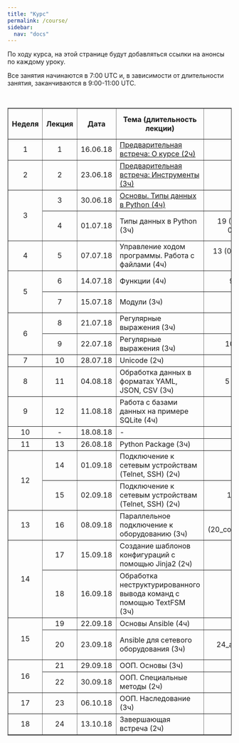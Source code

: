 ```yaml
---
title: "Курс"
permalink: /course/
sidebar:
  nav: "docs"
---
```


По ходу курса, на этой странице будут добавляться ссылки на анонсы по каждому уроку.

Все занятия начинаются в 7:00 UTC и, в зависимости от длительности занятия, заканчиваются в 9:00-11:00 UTC.

<br>

<table border="1" cellpadding="4" cellspacing="0">
 <tr>
    <th align="center">Неделя</th>
    <th align="center">Лекция</th>
    <th align="center">Дата</th>
    <th align="center">Тема (длительность лекции)</th>
    <th align="center">Всего заданий</th>
    <th align="center">Минимум заданий для сертификата</th>
 </tr>
 <tr>
    <td align="center">1</td>
    <td align="center">1</td>
    <td align="center">16.06.18</td>
    <td><a href="https://pyneng.github.io/pyneng-5/welcome/">Предварительная встреча: О курсе (2ч)</a></td>
    <td align="center">-</td>
    <td align="center">-</td>
 </tr>
 <tr>
    <td align="center">2</td>
    <td align="center">2</td>
    <td align="center">23.06.18</td>
    <td><a href="https://pyneng.github.io/pyneng-5/tools/">Предварительная встреча: Инструменты (3ч)</a></td>
    <td align="center">-</td>
    <td align="center">-</td>
 </tr>
 <tr>
    <td rowspan="2" align="center">3</td>
    <td align="center">3</td>
    <td align="center">30.06.18</td>
    <td><a href="https://pyneng.github.io/pyneng-5/lecture-3/">Основы. Типы данных в Python (4ч)</a></td>
    <td align="center">4.1, 4.2, 4.3</td>
    <td align="center">4.1, 4.2, 4.3</td>
 </tr>
 <tr>
    <td align="center">4</td>
    <td align="center">01.07.18</td>
    <td>Типы данных в Python (3ч)</td>
    <td align="center">19 (04_data_structures, 05_basic_scripts)</td>
    <td align="center">4.6, 5.1, 5.1a, 5.2, 5.2a</td>
 </tr>
 <tr>
    <td align="center">4</td>
    <td align="center">5</td>
    <td align="center">07.07.18</td>
    <td>Управление ходом программы. Работа с файлами (4ч)</td>
    <td align="center">13 (06_control_structures, 07_files)</td>
    <td align="center">6.1, 6.2, 6.3, 7.1, 7.2, 7.3</td>
 </tr>
 <tr>
    <td rowspan="2" align="center">5</td>
    <td align="center">6</td>
    <td align="center">14.07.18</td>
    <td>Функции (4ч)</td>
    <td align="center">9 (09_functions)</td>
    <td align="center">9.1, 9.1a, 9.2, 9.2a, 9.3</td>
 </tr>
 <tr>
    <td align="center">7</td>
    <td align="center">15.07.18</td>
    <td>Модули (3ч)</td>
    <td align="center">4 (11_modules)</td>
    <td align="center">11.1, 11.2, 11.2a</td>
 </tr>
 <tr>
    <td rowspan="2" align="center">6</td>
    <td align="center">8</td>
    <td align="center">21.07.18</td>
    <td>Регулярные выражения (3ч)</td>
    <td align="center">-</td>
    <td align="center">-</td>
 </tr>
 <tr>
    <td align="center">9</td>
    <td align="center">22.07.18</td>
    <td>Регулярные выражения (3ч)</td>
    <td align="center">10 (15_module_re)</td>
    <td align="center">15.1, 15.2, 15.3, 15.4</td>
 </tr>

 <tr>
    <td align="center">7</td>
    <td align="center">10</td>
    <td align="center">28.07.18</td>
    <td>Unicode (2ч)</td>
    <td align="center">-</td>
    <td align="center">-</td>
 </tr>
 <tr>
    <td align="center">8</td>
    <td align="center">11</td>
    <td align="center">04.08.18</td>
    <td>Обработка данных в форматах YAML, JSON, CSV (3ч)</td>
    <td align="center">5 (17_serialization)</td>
    <td align="center">17.1, 17.2, 17.2a</td>
 </tr>
 <tr>
    <td align="center">9</td>
    <td align="center">12</td>
    <td align="center">11.08.18</td>
    <td>Работа с базами данных на примере SQLite (4ч)</td>
    <td align="center">9 (18_db)</td>
    <td align="center">18.1, 18.1a, 18.2, 18.2a</td>
 </tr>
 <tr>
    <td align="center">10</td>
    <td align="center">-</td>
    <td align="center">18.08.18</td>
    <td>-</td>
    <td align="center">-</td>
    <td align="center">-</td>
 </tr> 
 <tr>
    <td align="center">11</td>
    <td align="center">13</td>
    <td align="center">26.08.18</td>
    <td>Python Package (3ч)</td>
    <td align="center">-</td>
    <td align="center">-</td>
 </tr>
 <tr>
    <td rowspan="2" align="center">12</td>
    <td align="center">14</td>
    <td align="center">01.09.18</td>
    <td>Подключение к сетевым устройствам (Telnet, SSH) (2ч)</td>
    <td align="center">-</td>
    <td align="center">-</td>
 </tr>
 <tr>
    <td align="center">15</td>
    <td align="center">02.09.18</td>
    <td>Подключение к сетевым устройствам (Telnet, SSH) (2ч)</td>
    <td align="center">12(19_ssh_telnet)</td>
    <td align="center">19.1, 19.1a, 19.2, 19.2a, 19.2b, 19.3</td>
 </tr>
 <tr>
    <td align="center">13</td>
    <td align="center">16</td>
    <td align="center">08.09.18</td>
    <td>Параллельное подключение к оборудованию (3ч)</td>
    <td align="center">4 (20_concurrent_connections)</td>
    <td align="center">20.2, 20.2a</td>
 </tr>
 <tr>
    <td rowspan="2" align="center">14</td>
    <td align="center">17</td>
    <td align="center">15.09.18</td>
    <td>Создание шаблонов конфигураций с помощью Jinja2 (2ч)</td>
    <td align="center">9 (21_jinja2)</td>
    <td align="center">21.1, 21.1a, 21.2, 21.3</td>
 </tr>
 <tr>
    <td align="center">18</td>
    <td align="center">16.09.18</td>
    <td>Обработка неструктурированного вывода команд с помощью TextFSM (3ч)</td>
    <td align="center">8 (22_textfsm)</td>
    <td align="center">22.1, 22.1a, 22.2, 22.3, 22.4</td>
 </tr>
 <tr>
    <td rowspan="2" align="center">15</td>
    <td align="center">19</td>
    <td align="center">22.09.18</td>
    <td>Основы Ansible (4ч)</td>
    <td align="center">-</td>
    <td align="center">-</td>
 </tr>
 <tr>
    <td align="center">20</td>
    <td align="center">23.09.18</td>
    <td>Ansible для сетевого оборудования (3ч)</td>
    <td align="center">12 (все 24_ansible_for_network, кроме 24.3)</td>
    <td align="center">24.1, 24.1a, 24.1b, 24.1c, 24.2</td>
 </tr> 
 <tr>
    <td rowspan="2" align="center">16</td>
    <td align="center">21</td>
    <td align="center">29.09.18</td>
    <td> ООП. Основы (3ч)</td>
    <td align="center">10</td>
 </tr>
 <tr>
    <td align="center">22</td>
    <td align="center">30.09.18</td>
    <td>ООП. Специальные методы (2ч)</td>
    <td align="center">-</td>
    <td align="center">-</td>
 </tr> 
 <tr>
    <td align="center">17</td>
    <td align="center">23</td>
    <td align="center">06.10.18</td>
    <td>ООП. Наследование (3ч)</td>
    <td align="center">-</td>
    <td align="center">-</td>
 </tr> 
 <tr>
    <td align="center">18</td>
    <td align="center">24</td>
    <td align="center">13.10.18</td>
    <td>Завершающая встреча (2ч)</td>
    <td align="center">-</td>
    <td align="center">-</td>
 </tr>  
</table>

